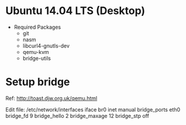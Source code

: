 # Ubuntu 14.04 LTS (Desktop)
* Required Packages
  * git
  * nasm
  * libcurl4-gnutls-dev
  * qemu-kvm
  * bridge-utils

# Setup bridge
Ref: http://toast.djw.org.uk/qemu.html

Edit file: /etc/network/interfaces
iface br0 inet manual
	bridge_ports eth0
	bridge_fd 9
	bridge_hello 2
	bridge_maxage 12
	bridge_stp off
